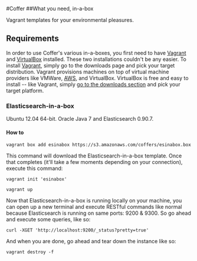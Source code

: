#Coffer
##What you need, in-a-box

Vagrant templates for your environmental pleasures. 

## Requirements

In order to use Coffer's various in-a-boxes, you first need to have [Vagrant](http://docs.vagrantup.com/v2/installation/) and [VirtualBox](https://www.virtualbox.org/) installed. These two installations couldn't be any easier. To install [Vagrant](http://thediscoblog.com/blog/2013/10/16/ssh-and-vagrant/), simply go to the downloads page and pick your target distribution. Vagrant provisions machines on top of virtual machine providers like VMWare, [AWS](http://thediscoblog.com/blog/categories/aws/), and VirtualBox. VirtualBox is free and easy to install -- like Vagrant, simply [go to the downloads section](https://www.virtualbox.org/wiki/Downloads) and pick your target platform. 

### Elasticsearch-in-a-box

Ubuntu 12.04 64-bit. Oracle Java 7 and Elasticsearch 0.90.7.

#### How to

```
vagrant box add esinabox https://s3.amazonaws.com/coffers/esinabox.box
```

This command will download the Elasticsearch-in-a-box template. Once that completes (it'll take a few moments depending on your connection), execute this command:

``` 
vagrant init 'esinabox'
```

``` 
vagrant up
```

Now that Elasticsearch-in-a-box is running locally on your machine, you can open up a new terminal and execute RESTful commands like normal because Elasticsearch is running on same ports: 9200 & 9300. So go ahead and execute some queries, like so:

``` 
curl -XGET 'http://localhost:9200/_status?pretty=true'
```

And when you are done, go ahead and tear down the instance like so:

``` 
vagrant destroy -f 
```